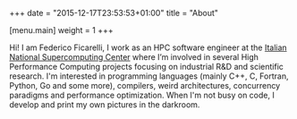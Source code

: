 +++
date = "2015-12-17T23:53:53+01:00"
title = "About"

[menu.main]
	weight = 1
+++

Hi! I am Federico Ficarelli, I work as an HPC software engineer at the
[Italian National Supercomputing Center](http://www.hpc.cineca.it/) where I’m involved in several High
Performance Computing projects focusing on industrial R&D and scientific research. I'm interested
in programming languages (mainly C++, C, Fortran, Python, Go and some more), compilers,
weird architectures, concurrency paradigms and performance optimization.
When I'm not busy on code, I develop and print my own pictures in the darkroom.
